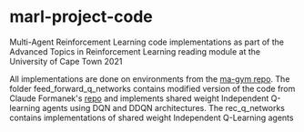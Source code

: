# marl-project-code
Multi-Agent Reinforcement Learning code implementations as part of the Advanced Topics in Reinforcement Learning reading module at the University of Cape Town 2021

All implementations are done on environments from the [ma-gym repo](https://github.com/koulanurag/ma-gym). The folder feed_forward_q_networks contains modified version of the code from Claude Formanek's [repo](https://github.com/jcformanek/rl-starter-kit/tree/main/06-Multi-Agent-Gym) and implements shared weight Independent Q-learning agents using DQN and DDQN architectures. The rec_q_networks contains implementations of shared weight Independent Q-Learning agents 